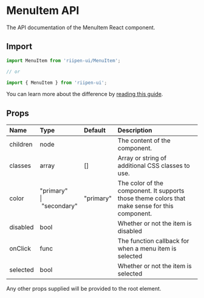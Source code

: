 <!--- This documentation is automatically generated, do not try to edit it. -->

# MenuItem API

<p class="description">The API documentation of the MenuItem React component.</p>

## Import

```js
import MenuItem from 'riipen-ui/MenuItem';

// or

import { MenuItem } from 'riipen-ui';
```

You can learn more about the difference by [reading this guide](/guides/bundle-size).

## Props

| Name | Type | Default | Description |
|:-----|:-----|:--------|:------------|
| <span class="prop-name">children</span> | <span class="prop-type">node</span> |  | The content of the component. |
| <span class="prop-name">classes</span> | <span class="prop-type">array</span> | <span class="prop-default">[]</span> | Array or string of additional CSS classes to use. |
| <span class="prop-name">color</span> | <span class="prop-type">"primary"<br>&#124;&nbsp;"secondary"</span> | <span class="prop-default">"primary"</span> | The color of the component. It supports those theme colors that make sense for this component. |
| <span class="prop-name">disabled</span> | <span class="prop-type">bool</span> |  | Whether or not the item is disabled |
| <span class="prop-name">onClick</span> | <span class="prop-type">func</span> |  | The function callback for when a menu item is selected |
| <span class="prop-name">selected</span> | <span class="prop-type">bool</span> |  | Whether or not the item is selected |


Any other props supplied will be provided to the root element.